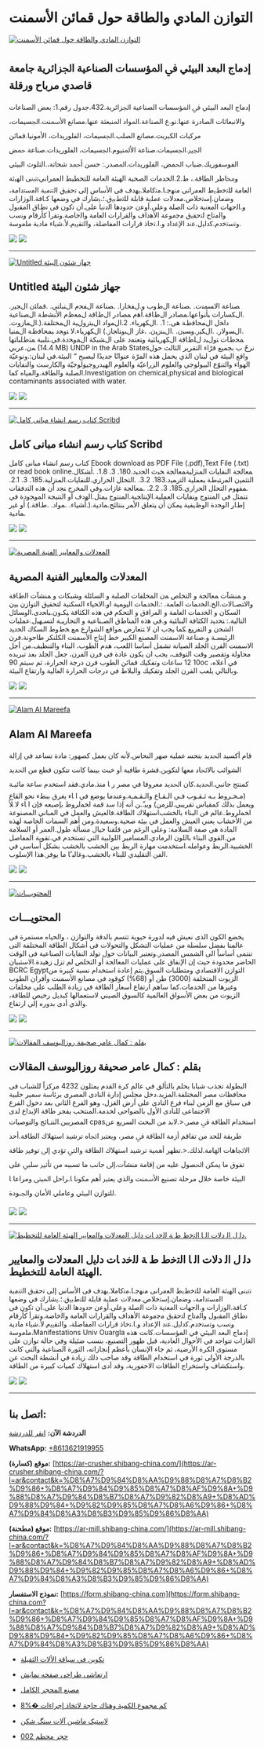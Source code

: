 # التوازن المادي والطاقة حول قمائن الأسمنت

<a href="https://swt.shibang-china.com/?l=ar&img&k=%D8%A7%D9%84%D8%AA%D9%88%D8%A7%D8%B2%D9%86+%D8%A7%D9%84%D9%85%D8%A7%D8%AF%D9%8A+%D9%88%D8%A7%D9%84%D8%B7%D8%A7%D9%82%D8%A9+%D8%AD%D9%88%D9%84+%D9%82%D9%85%D8%A7%D8%A6%D9%86+%D8%A7%D9%84%D8%A3%D8%B3%D9%85%D9%86%D8%AA" target="_blank">![التوازن المادي والطاقة حول قمائن الأسمنت](http://static.shibang-china.com/all-800x300/1531.jpg)</a>

## ﺇﺩﻣﺎﺝ ﺍﻟﺒﻌﺪ ﺍﻟﺒﻴﺌﻲ ﰲ ﺍﳌﺆﺳﺴﺎﺕ ﺍﻟﺼﻨﺎﻋﻴﺔ ﺍﳉﺰﺍﺋﺮﻳﺔ جامعة قاصدي مرباح ورقلة
ﺇﺩﻣﺎﺝ ﺍﻟﺒﻌﺪ ﺍﻟﺒﻴﺌﻲ ﰲ ﺍﳌﺆﺳﺴﺎﺕ ﺍﻟﺼﻨﺎﻋﻴﺔ ﺍﳉﺰﺍﺋﺮﻳﺔ.432.ﺟﺪﻭﻝ ﺭﻗﻢ.1: ﺑﻌﺾ ﺍﻟﺼﻨﺎﻋﺎﺕ ﻭﺍﻻﻧﺒﻌﺎﺛﺎﺕ ﺍﻟﺼﺎﺩﺭﺓ ﻋﻨﻬﺎ.ﻧﻮ.ﻉ ﺍﻟﺼﻨﺎﻋﺔ.ﺍﳌﻮﺍﺩ ﺍﳌﻨﺒﻌﺜﺔ ﻋﻨﻬﺎ.ﻣﺼﺎﻧﻊ ﺍﻷﲰﻨﺖ.ﺍﳉﺴﻴﻤﺎﺕ، ﻣﺮﻛﺒﺎﺕ ﺍﻟﻜﱪﻳﺖ.ﻣﺼﺎﻧﻊ ﺍﻟﺼﻠﺐ.ﺍﳉﺴﻴﻤﺎﺕ، ﺍﻟﻔﻠﻮﺭﻳﺪﺍﺕ، ﺍﻷﻣﻮﻧﻴﺎ.ﻗﻤﺎﺋﻦ ﺍﳉﲑ.ﺍﳉﺴﻴﻤﺎﺕ.ﺻﻨﺎﻋﺔ ﺍﻷﳌﻨﻴﻮﻡ.ﺍﳉﺴﻴﻤﺎﺕ، ﺍﻟﻔﻠﻮﺭﻳﺪﺍﺕ.ﺻﻨﺎﻋﺔ ﲪﺾ ﺍﻟﻔﻮﺳﻔﻮﺭﻳﻚ.ﺿﺒﺎﺏ ﺍﳊﻤﺾ، ﺍﻟﻔﻠﻮﺭﻳﺪﺍﺕ.ﺍﳌﺼﺪﺭ.: ﺣﺴﻦ ﺃﲪﺪ ﺷﺤﺎﺗﺔ،.ﺍﻟﺘﻠﻮﺙ ﺍﻟﺒﻴﺌﻲ ﻭﳐﺎﻃﺮ ﺍﻟﻄﺎﻗﺔ.، ﻁ.2.الخدمات الصحية الهيئة العامة للتخطيط العمرانيﺗﺗﺑﻧﻰ اﻟﻬﻳﺋﺔ اﻟﻌﺎﻣﺔ ﻟﻠﺗﺧطﻳط اﻟﻌﻣراﻧﻰ ﻣﻧﻬﺟ.ﺎ.ﻣﺗﻛﺎﻣﻼ.ﻳﻬدف ﻓﻰ اﻷﺳﺎس إﻟﻰ ﺗﺣﻘﻳق اﻟﺗﻧﻣﻳﺔ اﻟﻣﺳﺗداﻣﺔ، وﺿﻣﺎن.إﺳﺗﺧﻼص.ﻣﻌدﻻت ﻋﻣﻠﻳﺔ ﻗﺎﺑﻠﺔ ﻟﻠﺗطﺑﻳق.؛.ﻳﺷﺎرك ﻓﻲ وﺿﻌﻬﺎ ﻛ.ﺎﻓﺔ.اﻟوزارات و.اﻟﺟﻬﺎت اﻟﻣﻌﻧﻳﺔ ذات اﻟﺻﻠﺔ وﻋﻠﻰ.أوﻋن ﺣدودﻫﺎ اﻟدﻧﻳﺎ ﻋﻠﻰ.أن ﺗﻛون ﻓﻰ ﻧطﺎق اﻟﻣﻘﺑوﻝ واﻟﻣﺗﺎح ﻟﺗﺣﻘﻳق ﻣﺟﻣوﻋﺔ اﻷﻫداف واﻟﻘرارات اﻟﻌﺎﻣﺔ واﻟﺧﺎﺻﺔ.وﺗﻘرأ ﻛﺄرﻗﺎم وﻧﺳب وﺗﺳﺗﺧدم.ﻛدﻟﻳﻝ.ﻋﻧد اﻹﻋداد و.ا.ﺗﺧﺎذ ﻗرارات اﻟﻣﻔﺎﺿﻠﺔ، واﻟﺗﻘﻳﻳم.ﻷ.ﺷﻳﺎء ﻣﺎدﻳﺔ ﻣﻠﻣوﺳﺔ.


<a href="https://whatsapp.shibangsoft.com/WhatsApp.php" target="_blank" title="WhatsApp">![](http://static.shibang-china.com/icon/whatsapp.png)</a> <a href="https://swt.shibang-china.com/?l=ar&icon&k=%D8%A7%D9%84%D8%AA%D9%88%D8%A7%D8%B2%D9%86+%D8%A7%D9%84%D9%85%D8%A7%D8%AF%D9%8A+%D9%88%D8%A7%D9%84%D8%B7%D8%A7%D9%82%D8%A9+%D8%AD%D9%88%D9%84+%D9%82%D9%85%D8%A7%D8%A6%D9%86+%D8%A7%D9%84%D8%A3%D8%B3%D9%85%D9%86%D8%AA" target="_blank">![](http://static.shibang-china.com/icon/chat-ar.png)</a>

---

<a href="https://swt.shibang-china.com/?l=ar&img&k=%D8%A7%D9%84%D8%AA%D9%88%D8%A7%D8%B2%D9%86+%D8%A7%D9%84%D9%85%D8%A7%D8%AF%D9%8A+%D9%88%D8%A7%D9%84%D8%B7%D8%A7%D9%82%D8%A9+%D8%AD%D9%88%D9%84+%D9%82%D9%85%D8%A7%D8%A6%D9%86+%D8%A7%D9%84%D8%A3%D8%B3%D9%85%D9%86%D8%AA" target="_blank">![Untitled جهاز شئون البيئة](http://static.shibang-china.com/all-800x300/574.jpg)</a>

## Untitled جهاز شئون البيئة
ﺼﻨﺎﻋﺔ ﺍﻻﺴﻤﻨﺕ. .ﺼﻨﺎﻋﺔ ﺍﻝﻁﻭﺏ ﻭ.ﻝﻔﺨﺎﺭﺍ. .ﺼﻨﺎﻋﺔ ﺍﻝﻔﺤﻡ ﺍﻝﻨﺒﺎﺘﻲ. .ﻗﻤﺎﺌﻥ ﺍﻝﺠﻴﺭ. .ﺍﻝﻜﺴﺎﺭﺍﺕ ﺒﺄﻨﻭﺍﻋﻬﺎ.ﻤﺼﺎﺩﺭ ﺍﻝﻁﺎﻗﺔ.ﺃﻫﻡ ﻤﺼﺎﺩﺭ ﺍﻝﻁﺎﻗﺔ ﻝﻤﻌﻅﻡ ﺍﻷﻨﺸﻁﺔ ﺍﻝﺼﻨﺎﻋﻴﺔ ﺩﺍﺨل ﺍﻝﻤﺤﺎﻓﻅﺔ ﻫﻰ.: 1. .ﺍﻝﻜﻬﺭﺒﺎﺀ. 2.ﺍﻝﻤﻭﺍﺩ ﺍﻝﺒﺘﺭﻭﻝﻴﺔ ﺍﻝﻤﺨﺘﻠﻔﺔ.(.ﺍﻝﻤﺎﺯﻭﺕ. .ﺍﻝﺴﻭﻻﺭ. .ﺍﻝﻜﻴﺭ.ﻭﺴﻴﻥ. .ﺍﻝﺒﻨﺯﻴﻥ. .ﻏﺎﺯ ﺍﻝﺒﻭﺘﺎﺠﺎﺯ.) ﺍﻝﻜﻬﺭﺒﺎﺀ.ﻻ ﺘﻭﺠﺩ ﺒﻤﺤﺎﻓﻅﺔ ﺍﻝﻤﻨﻴﺎ ﻤﺤﻁﺎﺕ ﺘﻭﻝﻴﺩ ﻝﻠﻁﺎﻗﺔ ﺍﻝﻜﻬﺭﺒﺎﺌﻴﺔ ﻭﺘﻌﺘﻤﺩ ﻋﻠﻰ ﺍﻝﺸﺒﻜﺔ ﺍﻝﻤﻭﺤﺩﺓ.ﻓﻲ.ﺘﻠﺒﻴﺔ ﻤﺘﻁﻠﺒﺎﺘﻬﺎ ﻤﻥ.عربي (14.4 MB) UNDP in the Arab Statesنرحّ ب بجميع قرّاء التقرير الثالث حول واقع البيئة في لبنان الذي يحمل هذه المرّة عنوانًا جديدًا ليصبح “ البيئة.في لبنان:.ونوعيّة الهواء والتنوّع البيولوجي والعلوم الزراعيّة والعلوم الهيدروجيولوجيّة والكارست والنفايات الصلبة والطاقة.والمياه كما.Investigation on chemical,physical and biological contaminants associated with water.


<a href="https://whatsapp.shibangsoft.com/WhatsApp.php" target="_blank" title="WhatsApp">![](http://static.shibang-china.com/icon/whatsapp.png)</a> <a href="https://swt.shibang-china.com/?l=ar&icon&k=%D8%A7%D9%84%D8%AA%D9%88%D8%A7%D8%B2%D9%86+%D8%A7%D9%84%D9%85%D8%A7%D8%AF%D9%8A+%D9%88%D8%A7%D9%84%D8%B7%D8%A7%D9%82%D8%A9+%D8%AD%D9%88%D9%84+%D9%82%D9%85%D8%A7%D8%A6%D9%86+%D8%A7%D9%84%D8%A3%D8%B3%D9%85%D9%86%D8%AA" target="_blank">![](http://static.shibang-china.com/icon/chat-ar.png)</a>

---

<a href="https://swt.shibang-china.com/?l=ar&img&k=%D8%A7%D9%84%D8%AA%D9%88%D8%A7%D8%B2%D9%86+%D8%A7%D9%84%D9%85%D8%A7%D8%AF%D9%8A+%D9%88%D8%A7%D9%84%D8%B7%D8%A7%D9%82%D8%A9+%D8%AD%D9%88%D9%84+%D9%82%D9%85%D8%A7%D8%A6%D9%86+%D8%A7%D9%84%D8%A3%D8%B3%D9%85%D9%86%D8%AA" target="_blank">![كتاب رسم انشاء مبانى كامل Scribd](http://static.shibang-china.com/all-800x300/589.jpg)</a>

## كتاب رسم انشاء مبانى كامل Scribd
كتاب رسم انشاء مبانى كامل Ebook download as PDF File (.pdf),Text File (.txt) or read book online.ﻤﻌﺎﻟﺠﺔ ﺍﻟﻨﻔﺎﻴﺎﺕ ﺍﻟﻤﻨﺯﻟﻴﺔﻤﻌﺎﻟﺠﺔ ﺨﺒﺙ ﺍﻟﺤﺩﻴﺩ.180. 3. 1.8. .ﺃﺸﻜﺎل ﺍﻟﺘﺜﻤﻴﻥ ﺍﻟﻤﺭﺘﺒﻁﺔ ﺒﻌﻤﻠﻴﺔ ﺍﻟﺘﺭﻤﻴﺩ.183. 3.2. .ﺍﻟﺘﺤﻠل ﺍﻟﺤﺭﺍﺭﻱ.ﻟﻠﻨﻔﺎﻴﺎﺕ.ﺍﻟﻤﻨﺯﻟﻴﺔ.185. 3. 2.1. .ﻤﻔﻬﻭﻡ ﺍﻟﺘﺤﻠل ﺍﻟﺤﺭﺍﺭﻱ.185. 3. 2.2. .ﻤﻌﺎﻟﺠﺔ ﻏﺎﺯﺍﺕ.ﻭﻓﻲ ﺍﻟﻤﺨﺭﺝ ﻨﺠﺩ ﺃﻥ ﻫﺫﻩ ﺍﻟﺘﺩﻓﻘﺎﺕ ﺘﺘﻤﺜل ﻓﻲ ﺍﻟﻤﻨﺘﻭﺝ ﻭﻨﻔﺎﻴﺎﺕ ﺍﻟﻌﻤﻠﻴﺔ.ﺍﻹﻨﺘﺎﺠﻴﺔ.ﺍﻟﻤﻨﺘﻭﺝ ﻴﻤﺜل.ﺍﻟﻬﺩﻑ ﺃﻭ ﺍﻟﻨﺘﻴﺠﺔ ﺍﻟﻤﻭﺠﻭﺩﺓ ﻓﻲ ﺇﻁﺎﺭ ﺍﻟﻭﺤﺩﺓ ﺍﻟﻭﻅﻴﻔﻴﺔ ﻴﻤﻜﻥ ﺃﻥ ﻴﺘﻌﻠﻕ ﺍﻷﻤﺭ ﺒﻨﺘﺎﺌﺞ.ﻤﺎﺩﻴﺔ.(.ﺃﺸﻴﺎﺀ. .ﻤﻭﺍﺩ. .ﻁﺎﻗﺔ.) ﺃﻭ ﻏﻴﺭ ﻤﺎﺩﻴﺔ.


<a href="https://whatsapp.shibangsoft.com/WhatsApp.php" target="_blank" title="WhatsApp">![](http://static.shibang-china.com/icon/whatsapp.png)</a> <a href="https://swt.shibang-china.com/?l=ar&icon&k=%D8%A7%D9%84%D8%AA%D9%88%D8%A7%D8%B2%D9%86+%D8%A7%D9%84%D9%85%D8%A7%D8%AF%D9%8A+%D9%88%D8%A7%D9%84%D8%B7%D8%A7%D9%82%D8%A9+%D8%AD%D9%88%D9%84+%D9%82%D9%85%D8%A7%D8%A6%D9%86+%D8%A7%D9%84%D8%A3%D8%B3%D9%85%D9%86%D8%AA" target="_blank">![](http://static.shibang-china.com/icon/chat-ar.png)</a>

---

<a href="https://swt.shibang-china.com/?l=ar&img&k=%D8%A7%D9%84%D8%AA%D9%88%D8%A7%D8%B2%D9%86+%D8%A7%D9%84%D9%85%D8%A7%D8%AF%D9%8A+%D9%88%D8%A7%D9%84%D8%B7%D8%A7%D9%82%D8%A9+%D8%AD%D9%88%D9%84+%D9%82%D9%85%D8%A7%D8%A6%D9%86+%D8%A7%D9%84%D8%A3%D8%B3%D9%85%D9%86%D8%AA" target="_blank">![ﺍﻟﻤﻌﺩﻻﺕ ﻭﺍﻟﻤﻌﺎﻴﻴﺭ ﺍﻟﻔﻨﻴﺔ ﺍﻟﻤﺼﺭﻴﺔ](http://static.shibang-china.com/all-800x300/935.jpg)</a>

## ﺍﻟﻤﻌﺩﻻﺕ ﻭﺍﻟﻤﻌﺎﻴﻴﺭ ﺍﻟﻔﻨﻴﺔ ﺍﻟﻤﺼﺭﻴﺔ
ﻭ ﻤﻨﺸﺂﺕ ﻤﻌﺎﻟﺠﺔ ﻭ ﺍﻟﺘﺨﻠﺹ ﻤﻥ ﺍﻟﻤﺨﻠﻔﺎﺕ ﺍﻟﺼﻠﺒﺔ ﻭ ﺍﻟﺴﺎﺌﻠﺔ ﻭﺸﺒﻜﺎﺕ ﻭ ﻤﻨﺸﺂﺕ ﺍﻟﻁﺎﻗﺔ ﻭﺍﻻﺘﺼـﺎﻻﺕ.ﺍﻟﺦ.ﺍﻟﺨﺩﻤﺎﺕ ﺍﻟﻌﺎﻤﺔ. :.ﺍﻟﺨﺩﻤﺎﺕ ﺍﻟﻴﻭﻤﻴﺔ ﺍﻭ.ﺍﻻﺤﻴﺎﺀ ﺍﻟﺴﻜﻨﻴﺔ ﻟﺘﺤﻘﻴﻕ ﺍﻟﺘﻭﺍﺯﻥ ﺒﻴﻥ ﺍﻟﺴﻜﺎﻥ ﻭ ﺍﻟﺨﺩﻤﺎﺕ ﺍﻟﻌﺎﻤﺔ ﻭ ﺍﻟﻤﺭﺍﻓﻕ ﻭ ﺍﻟﺘﺤﻜﻡ ﻓﻲ ﻫﺫﻩ ﺍﻟﻜﺜﺎﻓﺔ ﻴﻜـﻭﻥ.ﺒﺎﺤﺩﻯ.ﺍﻟﻭﺴﺎﺌﻝ ﺍﻟﺘﺎﻟﻴﺔ.: ﺘﺤﺩﻴﺩ ﺍﻟﻜﺜﺎﻓﺔ ﺍﻟﺒﻨﺎﺌﻴﺔ ﻭ.ﻓﻲ ﻫﺫﻩ ﺍﻟﻤﻨﺎﻁﻕ ﺍﻟﺼـﻨﺎﻋﻴﺔ ﻭ ﺍﻟﺘﺠﺎﺭﻴـﺔ ﻟﺘﺴـﻬﻴﻝ.ﻋﻤﻠﻴﺎﺕ ﺍﻟﺸﺤﻥ ﻭ ﺍﻟﺘﻔﺭﻴﻎ ﻜﻤﺎ ﻴﺠﺏ ﺍﻥ ﻻ ﺘﺘﻌﺎﺭﺽ ﻤﻭﺍﻗﻊ ﺍﻟﺸﻭﺍﺭﻉ ﻤﻊ ﺨﻁﻭﻁ ﺍﻟﺴﻜﻙ ﺍﻟﺤﺩﻴﺩ ﺍﻟﺭﺌﻴﺴـﺔ ﻭ.صناعة الاسمنت المصنع الكبير خط إنتاج الأسمنت الكلنكر طاحونة.فرن الاسمنت الفرن الجلد الصيانة تشمل أساسا اللعب، هدم الطوب، البناء والتنظيف.من أجل محاولة وتقصير وقت التوقف، يجب ان يكون عادة في فرن الفرن، جعل الجلد بعد تبريده 10 12 ساعات وتفكيك قمائن الطوب فرن درجة الحرارة، ثم سيتم 90oc في أعلاه، وبالتالي يلعب الفرن الجلد وتفكيك والبلاط في درجات الحرارة العالية وارتفاع البيئة.


<a href="https://whatsapp.shibangsoft.com/WhatsApp.php" target="_blank" title="WhatsApp">![](http://static.shibang-china.com/icon/whatsapp.png)</a> <a href="https://swt.shibang-china.com/?l=ar&icon&k=%D8%A7%D9%84%D8%AA%D9%88%D8%A7%D8%B2%D9%86+%D8%A7%D9%84%D9%85%D8%A7%D8%AF%D9%8A+%D9%88%D8%A7%D9%84%D8%B7%D8%A7%D9%82%D8%A9+%D8%AD%D9%88%D9%84+%D9%82%D9%85%D8%A7%D8%A6%D9%86+%D8%A7%D9%84%D8%A3%D8%B3%D9%85%D9%86%D8%AA" target="_blank">![](http://static.shibang-china.com/icon/chat-ar.png)</a>

---

<a href="https://swt.shibang-china.com/?l=ar&img&k=%D8%A7%D9%84%D8%AA%D9%88%D8%A7%D8%B2%D9%86+%D8%A7%D9%84%D9%85%D8%A7%D8%AF%D9%8A+%D9%88%D8%A7%D9%84%D8%B7%D8%A7%D9%82%D8%A9+%D8%AD%D9%88%D9%84+%D9%82%D9%85%D8%A7%D8%A6%D9%86+%D8%A7%D9%84%D8%A3%D8%B3%D9%85%D9%86%D8%AA" target="_blank">![Alam Al Mareefa](http://static.shibang-china.com/all-800x300/973.jpg)</a>

## Alam Al Mareefa
ﻗﺎم أﻛﺴﻴﺪ اﳊﺪﻳﺪ ﺑﺘﺤﺴ ﻋﻤﻠﻴﺔ ﺻﻬﺮ اﻟﻨﺤﺎس.ﻷﻧﻪ ﻛﺎن ﻳﻌﻤﻞ ﻛﺼﻬﻮر: ﻣﺎدة ﺗﺴﺎﻋﺪ ﻓﻲ إزاﻟﺔ اﻟﺸﻮاﺋﺐ ﺑﺎﻻﲢﺎد ﻣﻌﻬﺎ ﻟﺘﻜﻮﻳﻦ.ﻗﺸﺮة ﻃﺎﻓﻴﺔ أو ﺧﺒﺚ ﺑﻴﻨﻤﺎ ﻛﺎﻧﺖ ﺗﺘﻜﻮن ﻗﻄﻊ ﻣﻦ اﳊﺪﻳﺪ ﻛﻤﻨﺘﺞ ﺟﺎﻧﺒﻲ.اﳊﺪﻳﺪ.ﻛﺎن اﳊﺪﻳﺪ ﻣﻌﺮوﻓﺎ ﻓﻲ ﻣﺼﺮ ر ﺎ ﻣﻨﺬ.ﻣﺎدي.ﻓﻘﺪ اﺳﺘﺨﺪم ﺳﺎﻋﺔ ﻣﺎﺋﻴـﺔ (ﻣـﺨـﺮوط ﺑـﻪ ﺛـﻘـﻮب ﻓـﻲ اﻟـﻘـﺎع واﻟـﻘـﻤـﺔ.وﻋﻨﺪﻣﺎ ﻳﻮﺿﻊ ﻓﻲ ا ﺎء ﻳﻐﺮق ﺑﺒﻂء ﻧﺤﻮ اﻟﻘﺎع وﻳﻌﻤﻞ ﺑﺬﻟﻚ ﻛﻤﻘﻴﺎس ﺗﻘﺮﻳﺒﻲ.ﻟﻠﺰﻣﻦ) وﺑﻴ.ّ.ﻦ أﻧﻪ إذا ﺳﺪ ﻗﻤﺔ اﺨﻤﻟﺮوط ﺑﺈﺻﺒﻌﻪ ﻓﺈن ا ﺎء ﻻ ﻸ اﺨﻤﻟﺮوط.ﻋﺎﻟﻢ ﻓﻦ ﺍﻟﺒﻨﺎﺀ ﺑﺎﻟﺨﺸﺐﺍﺳﺘﻬﻼﻙ ﺍﻟﻄﺎﻗﺔ.ﻓﺎﻟﻌﻴﺶ ﻭﺍﻟﻌﻤﻞ ﻓﻲ ﺍﻟﻤﺒﺎﻧﻲ ﺍﻟﻤﺼﻨﻮﻋﺔ ﻣﻦ ﺍﻷﺧﺸﺎﺏ ﻳﻌﻨﻲ ﺍﻟﻌﻴﺶ ﻭﺍﻟﻌﻤﻞ ﻓﻲ ﺑﻴﺌﺔ ﺻﺤﻴﺔ.ﻭﺳﻌﻴﺪﺓ.ﻭﻣﻦ ﺃﻫﻢ ﺍﻟﺴﻤﺎﺕ ﺍﻟﺨﺎﺻﺔ ﻟﻬﺬﻩ ﺍﻟﻤﺎﺩﺓ ﻫﻲ ﺻﻔﺔ ﺍﻟﺴﻼﻣﺔ: ﻭﻋﻠﻰ ﺍﻟﺮﻏﻢ ﻣﻦ ﻗﻠﻘﻨﺎ ﺣﻴﺎﻝ ﻣﺴﺄﻟﺔ ﻃﻮﻝ.ﺍﻟﻌﻤﺮ ﺃﻭ ﺍﻟﺴﻼﻣﺔ ﻣﻦ.ﺍﻟﻘﻮﻱ ﺍﻟﺒﻨﺎﺀ ﺑﺎﻟﻠﻮﻥ ﺍﻟﺮﻣﺎﺩﻱ.ﺍﻟﻤﺴﺎﻣﻴﺮ ﺍﻟﻠﻮﻟﺒﻴﺔ ﺍﻟﺘﻲ ﺗﺴﺘﺨﺪﻡ ﻓﻲ.ﺗﻘﻮﻳﺔ ﺍﻟﻤﻔﺎﺻﻞ ﺍﻟﺨﺸﺒﻴﺔ.ﺍﻟﺮﺑﻂ ﻭﻋﻮﺍﻣﻠﻪ.ﺍﺳﺘﺨﺪﻣﺖ ﻣﻬﺎﺭﺓ ﺍﻟﺮﺑﻂ ﺑﻴﻦ ﺍﻟﺨﺸﺐ ﺑﺎﻟﺨﺸﺐ ﺑﺸﻜﻞ ﺃﺳﺎﺳﻲ ﻓﻲ ﺍﻟﻔﻦ ﺍﻟﺘﻘﻠﻴﺪﻱ ﻟﻠﺒﻨﺎﺀ ﺑﺎﻟﺨﺸﺐ.ﻭﻏﺎﻟﺒﹰﺎ ﻣﺎ ﻳﻮﻓﺮ.ﻫﺬﺍ ﺍﻹﺳﻠﻮﺏ.


<a href="https://whatsapp.shibangsoft.com/WhatsApp.php" target="_blank" title="WhatsApp">![](http://static.shibang-china.com/icon/whatsapp.png)</a> <a href="https://swt.shibang-china.com/?l=ar&icon&k=%D8%A7%D9%84%D8%AA%D9%88%D8%A7%D8%B2%D9%86+%D8%A7%D9%84%D9%85%D8%A7%D8%AF%D9%8A+%D9%88%D8%A7%D9%84%D8%B7%D8%A7%D9%82%D8%A9+%D8%AD%D9%88%D9%84+%D9%82%D9%85%D8%A7%D8%A6%D9%86+%D8%A7%D9%84%D8%A3%D8%B3%D9%85%D9%86%D8%AA" target="_blank">![](http://static.shibang-china.com/icon/chat-ar.png)</a>

---

<a href="https://swt.shibang-china.com/?l=ar&img&k=%D8%A7%D9%84%D8%AA%D9%88%D8%A7%D8%B2%D9%86+%D8%A7%D9%84%D9%85%D8%A7%D8%AF%D9%8A+%D9%88%D8%A7%D9%84%D8%B7%D8%A7%D9%82%D8%A9+%D8%AD%D9%88%D9%84+%D9%82%D9%85%D8%A7%D8%A6%D9%86+%D8%A7%D9%84%D8%A3%D8%B3%D9%85%D9%86%D8%AA" target="_blank">![المحتويـــات](http://static.shibang-china.com/all-800x300/175.jpg)</a>

## المحتويـــات
يخضع الكون الذى نعيش فيه لدورة حيوية تتسم بالدقة والتوازن ، والحياه مستمرة فى عالمنا بفضل سلسلة من عمليات التشكل والتحولات فى أشكال الطاقة المختلفة التى تنتمى أساساً الى الشمس المصدر.وتعتبر البيانات حول تولد النفايات الصناعية فى الوقت الحاضر محدودة حيث إن الإنفاق على عمليات المعالجة أو التخلص لم تزل زهيدة.الاستبيان BCRC Egyptالتوازن الاقتصادي ومتطلبات السوق.يتم إعادة استخدام نسبة كبيرة من الزيوت المتخلفة (3000) طن أو (68%) كوقود في مصانع الأسمنت وأفران الطوب وغيرها من الخدمات.كما ساهم ارتفاع أسعار الطاقة في زيادة الطلب على مخلفات الزيوت من بعض الأسواق العالمية كالسوق الصيني لاستعمالها كبديل رخيص للطاقة، والذي أدى بدوره إلى ارتفاع.


<a href="https://whatsapp.shibangsoft.com/WhatsApp.php" target="_blank" title="WhatsApp">![](http://static.shibang-china.com/icon/whatsapp.png)</a> <a href="https://swt.shibang-china.com/?l=ar&icon&k=%D8%A7%D9%84%D8%AA%D9%88%D8%A7%D8%B2%D9%86+%D8%A7%D9%84%D9%85%D8%A7%D8%AF%D9%8A+%D9%88%D8%A7%D9%84%D8%B7%D8%A7%D9%82%D8%A9+%D8%AD%D9%88%D9%84+%D9%82%D9%85%D8%A7%D8%A6%D9%86+%D8%A7%D9%84%D8%A3%D8%B3%D9%85%D9%86%D8%AA" target="_blank">![](http://static.shibang-china.com/icon/chat-ar.png)</a>

---

<a href="https://swt.shibang-china.com/?l=ar&img&k=%D8%A7%D9%84%D8%AA%D9%88%D8%A7%D8%B2%D9%86+%D8%A7%D9%84%D9%85%D8%A7%D8%AF%D9%8A+%D9%88%D8%A7%D9%84%D8%B7%D8%A7%D9%82%D8%A9+%D8%AD%D9%88%D9%84+%D9%82%D9%85%D8%A7%D8%A6%D9%86+%D8%A7%D9%84%D8%A3%D8%B3%D9%85%D9%86%D8%AA" target="_blank">![بقلم : كمال عامر صحيفة روزاليوسف المقالات](http://static.shibang-china.com/all-800x300/7.jpg)</a>

## بقلم : كمال عامر صحيفة روزاليوسف المقالات
البطولة تجذب شبابا يحلم بالتألق في عالم كرة القدم يمثلون 4232 مركزاً للشباب فى محافظات مصر المختلفة.المزيد.دخل مجلس إدارة النادى المصرى برئاسة سمير حلبية فى سباق مع الزمن لبناء فرع النادى على أرض الغزل، وهو الفرع الثانى بعد دخول الفرع الاجتماعى للنادى الأول بالضواحى لخدمة.المنتخب يفجر طاقة الإبداع لدى المصريين.ﺍﻟﻨﺘـﺎﺋﺞ ﻭﺍﻟﺘﻮﺻﻴﺎﺕ cpasﺍﺳﺘﺨﺪﺍﻡ ﺍﻟﻄﺎﻗﺔ ﰲ ﻣﺼﺮ.&lt;.ﻻﺑﺪ ﻣﻦ ﺍﻟﺒﺤﺚ ﺍﻟﺴﺮﻳﻊ ﻋﻦ ﻃﺮﻳﻘﺔ ﻟﻠﺤﺪ ﻣﻦ ﺗﻔﺎﻗﻢ ﺃﺯﻣﺔ ﺍﻟﻄﺎﻗﺔ ﰲ ﻣﺼﺮ، ﻭﻳﻌﺘﱪ ﺍﲡﺎﻩ ﺗﺮﺷﻴﺪ ﺍﺳﺘﻬﻼﻙ ﺍﻟﻄﺎﻗﺔ.ﺃﺣﺪ ﺍﻻﲡﺎﻫﺎﺕ ﺍﳍﺎﻣﺔ.ﻟﺬﻟﻚ.&lt;.ﺗﻈﻬﺮ ﺃﳘﻴﺔ ﺗﺮﺷﻴﺪ ﺍﺳﺘﻬﻼﻙ ﺍﻟﻄﺎﻗﺔ ﻭﺍﻟﱵ ﺗﺆﺩﻱ ﺇﱃ ﺗﻮﻓﲑ ﻃﺎﻗﺔ ﺗﻔﻮﻕ ﻣﺎ ﳝﻜﻦ ﺍﳊﺼﻮﻝ ﻋﻠﻴﻪ ﻣﻦ ﺇﻗﺎﻣﺔ ﻣﻨﺸﺂﺕ.ﺇﱃ ﺟﺎﻧﺐ ﻣﺎ ﺗﺴﺒﺒﻪ ﻣﻦ ﺗﺄﺛﲑ ﺳﻠﱯ ﻋﻠﻰ ﺍﻟﺒﻴﺌﺔ ﺧﺎﺻﺔ ﺧﻼﻝ ﻣﺮﺣﻠﺔ ﺗﺼﻨﻴﻊ ﺍﻷﲰﻨﺖ ﻭﺍﻟﺬﻱ ﻳﻌﺘﱪ ﺃﻫﻢ ﻣﻜﻮﻧﺎ ﺎ.ﺮﺍﺣﻞ ﺍﳌﺒﲎ ﻭﻣﺮﺍﻋﺎ ﺎ ﻟﻠﺘﻮﺍﺯﻥ ﺍﻟﺒﻴﺌﻲ ﻭﻋﺎﻣﻠﻲ ﺍﻷﻣﺎﻥ ﻭﺍﳉـﻮﺩﺓ.


<a href="https://whatsapp.shibangsoft.com/WhatsApp.php" target="_blank" title="WhatsApp">![](http://static.shibang-china.com/icon/whatsapp.png)</a> <a href="https://swt.shibang-china.com/?l=ar&icon&k=%D8%A7%D9%84%D8%AA%D9%88%D8%A7%D8%B2%D9%86+%D8%A7%D9%84%D9%85%D8%A7%D8%AF%D9%8A+%D9%88%D8%A7%D9%84%D8%B7%D8%A7%D9%82%D8%A9+%D8%AD%D9%88%D9%84+%D9%82%D9%85%D8%A7%D8%A6%D9%86+%D8%A7%D9%84%D8%A3%D8%B3%D9%85%D9%86%D8%AA" target="_blank">![](http://static.shibang-china.com/icon/chat-ar.png)</a>

---

<a href="https://swt.shibang-china.com/?l=ar&img&k=%D8%A7%D9%84%D8%AA%D9%88%D8%A7%D8%B2%D9%86+%D8%A7%D9%84%D9%85%D8%A7%D8%AF%D9%8A+%D9%88%D8%A7%D9%84%D8%B7%D8%A7%D9%82%D8%A9+%D8%AD%D9%88%D9%84+%D9%82%D9%85%D8%A7%D8%A6%D9%86+%D8%A7%D9%84%D8%A3%D8%B3%D9%85%D9%86%D8%AA" target="_blank">![دﻟ ل اﻟ دﻻت اﻟ ﺎ اﻟﺗﺧط ط ﺔ ﻟﻟﺧد ﺎت دﻟﯾل اﻟﻣﻌدﻻت واﻟﻣﻌﺎﯾﯾر الهيئة العامة للتخطيط.](http://static.shibang-china.com/all-800x300/497.jpg)</a>

## دﻟ ل اﻟ دﻻت اﻟ ﺎ اﻟﺗﺧط ط ﺔ ﻟﻟﺧد ﺎت دﻟﯾل اﻟﻣﻌدﻻت واﻟﻣﻌﺎﯾﯾر الهيئة العامة للتخطيط.
ﺗﺗﺑﻧﻰ اﻟﻬﻳﺋﺔ اﻟﻌﺎﻣﺔ ﻟﻠﺗﺧطﻳط اﻟﻌﻣراﻧﻰ ﻣﻧﻬﺟ.ﺎ.ﻣﺗﻛﺎﻣﻼ.ﻳﻬدف ﻓﻰ اﻷﺳﺎس إﻟﻰ ﺗﺣﻘﻳق اﻟﺗﻧﻣﻳﺔ اﻟﻣﺳﺗداﻣﺔ، وﺿﻣﺎن.إﺳﺗﺧﻼص.ﻣﻌدﻻت ﻋﻣﻠﻳﺔ ﻗﺎﺑﻠﺔ ﻟﻠﺗطﺑﻳق.؛.ﻳﺷﺎرك ﻓﻲ وﺿﻌﻬﺎ ﻛ.ﺎﻓﺔ.اﻟوزارات و.اﻟﺟﻬﺎت اﻟﻣﻌﻧﻳﺔ ذات اﻟﺻﻠﺔ وﻋﻠﻰ.أوﻋن ﺣدودﻫﺎ اﻟدﻧﻳﺎ ﻋﻠﻰ.أن ﺗﻛون ﻓﻰ ﻧطﺎق اﻟﻣﻘﺑوﻝ واﻟﻣﺗﺎح ﻟﺗﺣﻘﻳق ﻣﺟﻣوﻋﺔ اﻷﻫداف واﻟﻘرارات اﻟﻌﺎﻣﺔ واﻟﺧﺎﺻﺔ.وﺗﻘرأ ﻛﺄرﻗﺎم وﻧﺳب وﺗﺳﺗﺧدم.ﻛدﻟﻳﻝ.ﻋﻧد اﻹﻋداد و.ا.ﺗﺧﺎذ ﻗرارات اﻟﻣﻔﺎﺿﻠﺔ، واﻟﺗﻘﻳﻳم.ﻷ.ﺷﻳﺎء ﻣﺎدﻳﺔ ﻣﻠﻣوﺳﺔ.Manifestations Univ Ouargla إدماج البعد البيئي في المؤسسات.كانت هذه الغازات تتواجد في الأحوال العادية، قبل ظهور التصنيع، بنسب ضئيلة وفي حالة توازن على مستوى الكرة الأرضية، ثم جاء الإنسان بأعظم إنجازاته، الثورة الصناعية والتي كانت بالدرجة الأولى ثورة في استخدام الطاقة وقد صاحب ذلك زيادة في أنشطة البحث عن واستكشاف واستخراج الطاقات الاحفورية، وقد أدى استهلاك كميات كبيرة من الطاقة.


<a href="https://whatsapp.shibangsoft.com/WhatsApp.php" target="_blank" title="WhatsApp">![](http://static.shibang-china.com/icon/whatsapp.png)</a> <a href="https://swt.shibang-china.com/?l=ar&icon&k=%D8%A7%D9%84%D8%AA%D9%88%D8%A7%D8%B2%D9%86+%D8%A7%D9%84%D9%85%D8%A7%D8%AF%D9%8A+%D9%88%D8%A7%D9%84%D8%B7%D8%A7%D9%82%D8%A9+%D8%AD%D9%88%D9%84+%D9%82%D9%85%D8%A7%D8%A6%D9%86+%D8%A7%D9%84%D8%A3%D8%B3%D9%85%D9%86%D8%AA" target="_blank">![](http://static.shibang-china.com/icon/chat-ar.png)</a>

---
## اتصل بنا:

**الدردشة الآن:** [انقر للدردشة](https://swt.shibang-china.com?l=ar&contact&k=%D8%A7%D9%84%D8%AA%D9%88%D8%A7%D8%B2%D9%86+%D8%A7%D9%84%D9%85%D8%A7%D8%AF%D9%8A+%D9%88%D8%A7%D9%84%D8%B7%D8%A7%D9%82%D8%A9+%D8%AD%D9%88%D9%84+%D9%82%D9%85%D8%A7%D8%A6%D9%86+%D8%A7%D9%84%D8%A3%D8%B3%D9%85%D9%86%D8%AA)

**WhatsApp:**  [+8613621919955](https://whatsapp.shibangsoft.com/WhatsApp.php)

**موقع (كسارة):** [https://ar-crusher.shibang-china.com/](https://ar-crusher.shibang-china.com/?l=ar&contact&k=%D8%A7%D9%84%D8%AA%D9%88%D8%A7%D8%B2%D9%86+%D8%A7%D9%84%D9%85%D8%A7%D8%AF%D9%8A+%D9%88%D8%A7%D9%84%D8%B7%D8%A7%D9%82%D8%A9+%D8%AD%D9%88%D9%84+%D9%82%D9%85%D8%A7%D8%A6%D9%86+%D8%A7%D9%84%D8%A3%D8%B3%D9%85%D9%86%D8%AA)

**موقع (مطحنة):** [https://ar-mill.shibang-china.com/](https://ar-mill.shibang-china.com/?l=ar&contact&k=%D8%A7%D9%84%D8%AA%D9%88%D8%A7%D8%B2%D9%86+%D8%A7%D9%84%D9%85%D8%A7%D8%AF%D9%8A+%D9%88%D8%A7%D9%84%D8%B7%D8%A7%D9%82%D8%A9+%D8%AD%D9%88%D9%84+%D9%82%D9%85%D8%A7%D8%A6%D9%86+%D8%A7%D9%84%D8%A3%D8%B3%D9%85%D9%86%D8%AA)

**نموذج الاستفسار:** [https://form.shibang-china.com](https://form.shibang-china.com?l=ar&contact&k=%D8%A7%D9%84%D8%AA%D9%88%D8%A7%D8%B2%D9%86+%D8%A7%D9%84%D9%85%D8%A7%D8%AF%D9%8A+%D9%88%D8%A7%D9%84%D8%B7%D8%A7%D9%82%D8%A9+%D8%AD%D9%88%D9%84+%D9%82%D9%85%D8%A7%D8%A6%D9%86+%D8%A7%D9%84%D8%A3%D8%B3%D9%85%D9%86%D8%AA)

* [تكوين في سياقة الألات الثقيلة](../21/%D8%AA%D9%83%D9%88%D9%8A%D9%86%20%D9%81%D9%8A%20%D8%B3%D9%8A%D8%A7%D9%82%D8%A9%20%D8%A7%D9%84%D8%A3%D9%84%D8%A7%D8%AA%20%D8%A7%D9%84%D8%AB%D9%82%D9%8A%D9%84%D8%A9.md)

* [ارتعاشی طراحی صفحه نمایش](../21/%D8%A7%D8%B1%D8%AA%D8%B9%D8%A7%D8%B4%DB%8C%20%D8%B7%D8%B1%D8%A7%D8%AD%DB%8C%20%D8%B5%D9%81%D8%AD%D9%87%20%D9%86%D9%85%D8%A7%DB%8C%D8%B4.md)

* [مصنع المحجر الكامل](../25/%D9%85%D8%B5%D9%86%D8%B9%20%D8%A7%D9%84%D9%85%D8%AD%D8%AC%D8%B1%20%D8%A7%D9%84%D9%83%D8%A7%D9%85%D9%84.md)

* [كم مجموع الكمية وهناك حاجة لاتخاذ إجراءات �%8](../22/%D9%83%D9%85%20%D9%85%D8%AC%D9%85%D9%88%D8%B9%20%D8%A7%D9%84%D9%83%D9%85%D9%8A%D8%A9%20%D9%88%D9%87%D9%86%D8%A7%D9%83%20%D8%AD%D8%A7%D8%AC%D8%A9%20%D9%84%D8%A7%D8%AA%D8%AE%D8%A7%D8%B0%20%D8%A5%D8%AC%D8%B1%D8%A7%D8%A1%D8%A7%D8%AA%20%EF%BF%BD%258.md)

* [لاستیک ماشین آلات سنگ شکن](../22/%D9%84%D8%A7%D8%B3%D8%AA%DB%8C%DA%A9%20%D9%85%D8%A7%D8%B4%DB%8C%D9%86%20%D8%A2%D9%84%D8%A7%D8%AA%20%D8%B3%D9%86%DA%AF%20%D8%B4%DA%A9%D9%86.md)

* [حجر محطم 002](../24/%D8%AD%D8%AC%D8%B1%20%D9%85%D8%AD%D8%B7%D9%85%20002.md)